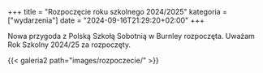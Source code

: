 +++
title = "Rozpoczęcie roku szkolnego 2024/2025"
kategoria = ["wydarzenia"]
date = "2024-09-16T21:29:20+02:00"
+++

Nowa przygoda z Polską Szkołą Sobotnią w Burnley rozpoczęta. Uważam Rok Szkolny 2024/25 za rozpoczęty.
<!--more-->
{{< galeria2 path="images/rozpoczecie/" >}}
